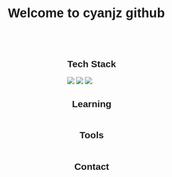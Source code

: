 <!DOCTYPE html>
<html lang="en">

<head>
    <meta charset="UTF-8">
    <meta name="viewport" content="width=device-width, initial-scale=1.0">
    <title>Document</title>
    <link href="https://cdn.jsdelivr.net/npm/bootstrap@5.3.3/dist/css/bootstrap.min.css" rel="stylesheet"
        integrity="sha384-QWTKZyjpPEjISv5WaRU9OFeRpok6YctnYmDr5pNlyT2bRjXh0JMhjY6hW+ALEwIH" crossorigin="anonymous">
    <link rel="preconnect" href="https://fonts.googleapis.com">
    <link rel="preconnect" href="https://fonts.gstatic.com" crossorigin>
    <link
        href="https://fonts.googleapis.com/css2?family=Kanit:ital,wght@0,100;0,200;0,300;0,400;0,500;0,600;0,700;0,800;0,900;1,100;1,200;1,300;1,400;1,500;1,600;1,700;1,800;1,900&family=Signika+Negative:wght@300..700&display=swap"
        rel="stylesheet">
    <style>
        h1 {
            font-family: "Kanit", sans-serif;
        }
        h2 {
            border-width: 0;
            text-align: center;
        }
        .main-content {
            display: flex;
            flex-direction: column;
            align-items: center;
        }
        .main-content-text {
            font-family: "Signika Negative", sans-serif;
        }
        .title {
            width: 50vw;
        }
        .title-text {
            font-size: 3vw;
        }
    </style>
</head>

<body>
    <header class="repo-title p-5 d-flex justify-content-center">
        <div class="title border rounded bg-dark py-2">
            <h1 class="text-light text-center title-text">Welcome to cyanjz github</h1>
        </div>
    </header>
    <main class="main-content">
        <article>
            <h2 class="main-content-text">Tech Stack</h2>
            <img
                src="https://img.shields.io/badge/python-20232a.svg?style=for-the-badge&logo=python&" />
            <img src="https://img.shields.io/badge/html5-20232a.svg?style=for-the-badge&logo=html5&logoColor=f06428" />
            <img
                src="https://img.shields.io/badge/bootstrap-20232a.svg?style=for-the-badge&logo=bootstrap&" />
        </article>
        <article class="main-content">
            <h2 class="main-content-text">Learning</h2>
        </article>
        <article class="main-content">
            <h2 class="main-content-text">Tools</h2>
        </article>
    </main>
    <footer>
        <h2 class="main-content-text">Contact</h2>
    </footer>
    <script src="https://cdn.jsdelivr.net/npm/bootstrap@5.3.3/dist/js/bootstrap.bundle.min.js"
        integrity="sha384-YvpcrYf0tY3lHB60NNkmXc5s9fDVZLESaAA55NDzOxhy9GkcIdslK1eN7N6jIeHz"
        crossorigin="anonymous"></script>
</body>

</html>
